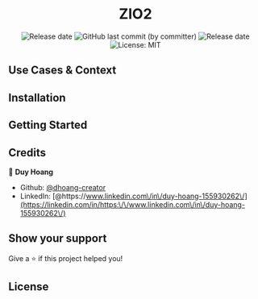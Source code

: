 <div align="center">

# ZIO2


<img alt="Release date" src="https://img.shields.io/badge/release date-may 2023-red">
<img alt="GitHub last commit (by committer)" src="https://img.shields.io/github/last-commit/dhoang-creator/ZIO2">
<img alt="Release date" src="https://img.shields.io/badge/dependenices-to upate-blue">
<img alt="License: MIT" src="https://img.shields.io/badge/License-MIT-yellow.svg" />

 
</div>

## Use Cases & Context

## Installation

## Getting Started
  
## Credits
  
👤 **Duy Hoang**

* Github: [@dhoang-creator](https://github.com/dhoang-creator)
* LinkedIn: [@https:\/\/www.linkedin.com\/in\/duy-hoang-155930262\/](https://linkedin.com/in/https:\/\/www.linkedin.com\/in\/duy-hoang-155930262\/)
  
## Show your support
  
Give a ⭐️ if this project helped you!

## License
